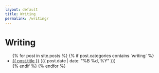 ```yaml
---
layout: default
title: Writing
permalink: /writing/
---
```


# Writing

<ul>
{% for post in site.posts %}
  {% if post.categories contains 'writing' %}
    <li><a href="{{ post.url }}">{{ post.title }}</a> ({{ post.date | date: "%B %d, %Y" }})</li>
  {% endif %}
{% endfor %}
</ul>
